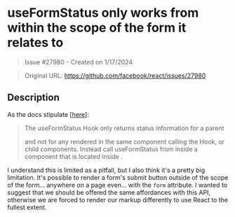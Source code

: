 # useFormStatus only works from within the scope of the form it relates to

> Issue #27980 - Created on 1/17/2024

> Original URL: https://github.com/facebook/react/issues/27980

## Description

As the docs stipulate [[here](https://react.dev/reference/react-dom/hooks/useFormStatus#usage)]:
> The useFormStatus Hook only returns status information for a parent <form> and not for any <form> rendered in the same component calling the Hook, or child components.
> Instead call useFormStatus from inside a component that is located inside <form>.

I understand this is limited as a pitfall, but I also think it's a pretty big limitation. It's possible to render a form's submit button outside of the scope of the form... anywhere on a page even... with the `form` attribute. I wanted to suggest that we should be offered the same affordances with this API, otherwise we are forced to render our markup differently to use React to the fullest extent.
